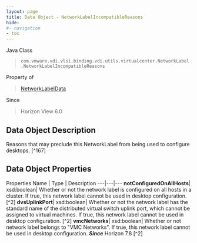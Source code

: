 ```yaml
---
layout: page
title: Data Object - NetworkLabelIncompatibleReasons
hide:
#- navigation
- toc
---
```






Java Class
> `com.vmware.vdi.vlsi.binding.vdi.utils.virtualcenter.NetworkLabel.NetworkLabelIncompatibleReasons`

Property of
> [NetworkLabelData](vdi.utils.virtualcenter.NetworkLabel.NetworkLabelData.md#field_detail)

Since
> Horizon View 6.0


## Data Object Description

Reasons that may preclude this NetworkLabel from being used to configure desktops.
 [^167]



## Data Object Properties
Properties
Name |  Type |  Description
---|---|---
**notConfiguredOnAllHosts**|  xsd:boolean|  Whether or not the network label is configured on all hosts in a cluster. If true, this network label cannot be used in desktop configuration. [^2]
**dvsUplinkPort**|  xsd:boolean|  Whether or not the network label has the standard name of the distributed virtual switch uplink port, which cannot be assigned to virtual machines. If true, this network label cannot be used in desktop configuration. [^2]
**vmcNetworks**|  xsd:boolean|  Whether or not network label belongs to "VMC Networks". If true, this network label cannot be used in desktop configuration.  **_Since_** Horizon 7.8 [^2]


 
